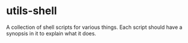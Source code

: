 # utils-shell
A collection of shell scripts for various things.
Each script should have a synopsis in it to explain what it does.